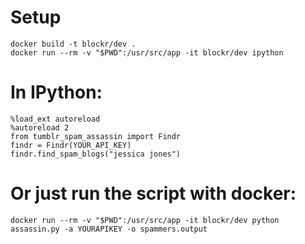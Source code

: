 # Setup

``` shell
docker build -t blockr/dev .
docker run --rm -v "$PWD":/usr/src/app -it blockr/dev ipython
```

# In IPython:

```
%load_ext autoreload
%autoreload 2
from tumblr_spam_assassin import Findr 
findr = Findr(YOUR_API_KEY)
findr.find_spam_blogs("jessica jones")
```

# Or just run the script with docker:

```shell
docker run --rm -v "$PWD":/usr/src/app -it blockr/dev python assassin.py -a YOURAPIKEY -o spammers.output
```


